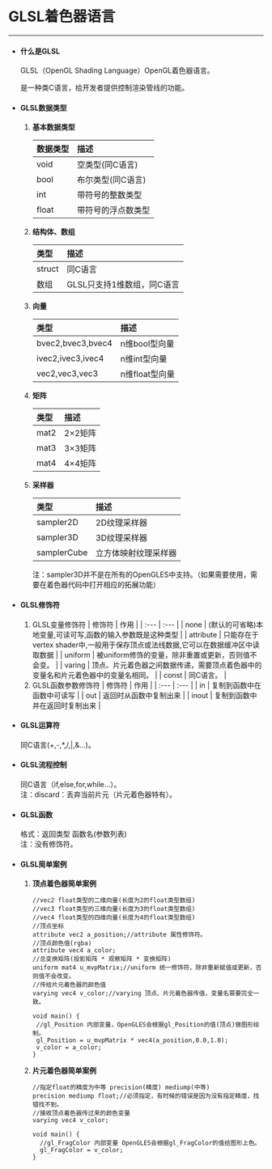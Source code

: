 # GLSL着色器语言

---

* #### 什么是GLSL

  GLSL（OpenGL Shading Language）OpenGL着色器语言。

  是一种类C语言，给开发者提供控制渲染管线的功能。

* #### GLSL数据类型

  1. **基本数据类型**
  
     | 数据类型 | 描述 |
     | :--- | :--- |
     | void | 空类型\(同C语言\) |
     | bool | 布尔类型\(同C语言\) |
     | int | 带符号的整数类型 |
     | float | 带符号的浮点数类型 |
     
  2. **结构体、数组**
  
     | 类型 | 描述 |
     | :--- | :--- |
     | struct | 同C语言 |
     | 数组 | GLSL只支持1维数组，同C语言 |
     
  3. **向量**
  
     | 类型 | 描述 |
     | :--- | :--- |
     | bvec2,bvec3,bvec4 | n维bool型向量 |
     | ivec2,ivec3,ivec4 | n维int型向量 |
     | vec2,vec3,vec3 | n维float型向量 |
     
  4. **矩阵**
  
     | 类型 | 描述 |
     | :--- | :--- |
     | mat2 | 2×2矩阵 |
     | mat3 | 3×3矩阵 |
     | mat4 | 4×4矩阵 |
     
  5. **采样器**  
  
     | 类型 | 描述 |  
     | :--- | :--- |  
     | sampler2D | 2D纹理采样器 |  
     | sampler3D | 3D纹理采样器 |  
     | samplerCube | 立方体映射纹理采样器 |

     注：sampler3D并不是在所有的OpenGLES中支持。（如果需要使用，需要在着色器代码中打开相应的拓展功能）
* #### GLSL修饰符

  1. GLSL变量修饰符
     | 修饰符 | 作用 |
     | :--- | :--- |
     | none | \(默认的可省略\)本地变量,可读可写,函数的输入参数既是这种类型 |
     | attribute | 只能存在于vertex shader中,一般用于保存顶点或法线数据,它可以在数据缓冲区中读取数据 |
     | uniform | 被uniform修饰的变量，除非重置或更新，否则值不会变。 |
     | varing | 顶点、片元着色器之间数据传递，需要顶点着色器中的变量名和片元着色器中的变量名相同。 |
     | const | 同C语言。 |
  2. GLSL函数参数修饰符
     | 修饰符 | 作用 |
     | :--- | :--- |
     | in | 复制到函数中在函数中可读写 |
     | out | 返回时从函数中复制出来 |
     | inout | 复制到函数中并在返回时复制出来 |
* #### GLSL运算符

  同C语言\(+,-,\*,/,\|,&...\)。

* #### GLSL流程控制

  同C语言（if,else,for,while...）。  
   注：discard：丢弃当前片元（片元着色器特有）。

* #### GLSL函数

  格式：返回类型 函数名\(参数列表\)  
   注：没有修饰符。

* #### GLSL简单案例

  1. **顶点着色器简单案例**

     ```
     //vec2 float类型的二维向量(长度为2的float类型数组)
     //vec3 float类型的三维向量(长度为3的float类型数组)
     //vec4 float类型的四维向量(长度为4的float类型数组)
     //顶点坐标
     attribute vec2 a_position;//attribute 属性修饰符。
     //顶点颜色值(rgba)
     attribute vec4 a_color;
     //总变换矩阵(投影矩阵 * 观察矩阵 * 变换矩阵)
     uniform mat4 u_mvpMatrix;//uniform 统一修饰符，除非重新赋值或更新，否则值不会改变。
     //传给片元着色器的颜色值
     varying vec4 v_color;//varying 顶点、片元着色器传值，变量名需要完全一致。

     void main() {
      //gl_Position 内部变量，OpenGLES会根据gl_Position的值(顶点)做图形绘制。
      gl_Position = u_mvpMatrix * vec4(a_position,0.0,1.0);
      v_color = a_color;
     }
     ```

  2. **片元着色器简单案例**
     ```
     //指定float的精度为中等 precision(精度) mediump(中等)
     precision mediump float;//必须指定，有时候的错误是因为没有指定精度，找错找不到。
     //接收顶点着色器传过来的颜色变量
     varying vec4 v_color;

     void main() {
       //gl_FragColor 内部变量 OpenGLES会根据gl_FragColor的值给图形上色。
       gl_FragColor = v_color;
     }
     ```



